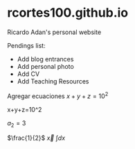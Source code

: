 # rcortes100.github.io
Ricardo Adan's personal website

Pendings list:

- Add blog entrances
- Add personal photo
- Add CV
- Add Teaching Resources

Agregar ecuaciones $x+y+z=10^2$


x+y+z=10^2

$a_2 =3$

$\frac{1}{2}$
$\vec{x}$
$\int dx$
